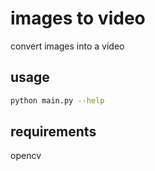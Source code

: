 # images to video

convert images into a video

## usage

```bash
python main.py --help
```

## requirements

opencv
